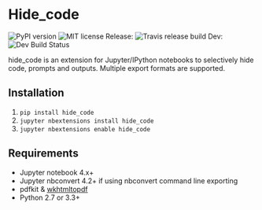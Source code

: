 # Hide_code
![PyPI version](https://badge.fury.io/py/hide_code.svg) ![MIT license](https://img.shields.io/github/license/mashape/apistatus.svg) 
Release: ![Travis release build](https://travis-ci.org/kirbs-/hide_code.svg?branch=master) Dev: ![Dev Build Status](https://travis-ci.org/kirbs-/hide_code.svg?branch=dev)

hide_code is an extension for Jupyter/IPython notebooks to selectively hide code, prompts and outputs. Multiple export formats are supported. 

## Installation
1. `pip install hide_code`
2. `jupyter nbextensions install hide_code`
3. `jupyter nbextensions enable hide_code`


## Requirements
* Jupyter notebook 4.x+
* Jupyter nbconvert 4.2+ if using nbconvert command line exporting
* pdfkit & [wkhtmltopdf](http://wkhtmltopdf.org/)
* Python 2.7 or 3.3+
